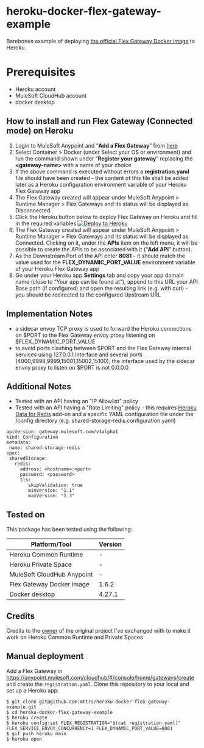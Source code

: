 # heroku-docker-flex-gateway-example

Barebones example of deploying [the official Flex Gateway Docker image](https://hub.docker.com/r/mulesoft/flex-gateway) to Heroku.

# Prerequisites
- Heroku account
- MuleSoft CloudHub account
- docker desktop

## How to install and run Flex Gateway (Connected mode) on Heroku

1. Login to MuleSoft Anypoint and “**Add a Flex Gateway**” from [here](https://eu1.anypoint.mulesoft.com/cloudhub/#/console/home/gateways/create) 
2. Select Container > Docker (under Select your OS or environment) and run the command shown under “**Register your gateway**” replacing the **\<gateway-name>** with a name of your choice
3. If the above command is executed without errors a **registration.yaml** file should have been created - the content of this file shall be added later as a Heroku configuration environment variable of your Heroku Flex Gateway app
4. The Flex Gateway created will appear under MuleSoft Anypoint > Runtime Manager > Flex Gateways and its status will be displayed as Disconnected.
5. Click the Heroku button below to deploy Flex Gateway on Heroku and fill in the required variables
[![Deploy to Heroku](https://www.herokucdn.com/deploy/button.svg)](https://heroku.com/deploy)
6. The Flex Gateway created will appear under MuleSoft Anypoint > Runtime Manager > Flex Gateways and its status will be displayed as Connected. Clicking on it, under the **APIs** item on the left menu, it will be possible to create the APIs to be associated with it (“**Add API**” button).
7. As the Downstream Port of the API enter **8081** - it should match the value used for the **FLEX_DYNAMIC_PORT_VALUE** environment variable of your Heroku Flex Gateway app
8. Go under your Heroku app **Settings** tab and copy your app domain name (close to “Your app can be found at”), append to this URL your API Base path (if configured) and open the resulting link (e.g. with curl) - you should be redirected to the configured Upstream URL

## Implementation Notes
- a sidecar envoy TCP proxy is used to forward the Heroku connections on $PORT to the Flex Gateway envoy proxy listening on $FLEX_DYNAMIC_PORT_VALUE
- to avoid ports clashing between $PORT and the Flex Gateway internal services using 127.0.0.1 interface and several ports (4000,9998,9999,15001,15002,15100), the interface used by the sidecar envoy proxy to listen on $PORT is not 0.0.0.0

## Additional Notes
- Tested with an API having an "IP Allowlist" policy
- Tested with an API having a "Rate Limiting" policy - this requires [Heroku Data for Redis](https://devcenter.heroku.com/articles/heroku-redis) add-on and a specific YAML configuration file under the /config directory (e.g. shared-storage-redis.configuration.yaml)
```term
apiVersion: gateway.mulesoft.com/v1alpha1
kind: Configuration
metadata:
 name: shared-storage-redis
spec:
 sharedStorage:
   redis:
     address: <hostname>:<port>
     password: <password>
     tls:
        skipValidation: true
        minVersion: "1.1"
        maxVersion: "1.3"
```

## Tested on
This package has been tested using the following:

| Platform/Tool               | Version       |
| --------------------------- | ------------- |
| Heroku Common Runtime       |  -            |
| Heroku Private Space        |  -            |
| MuleSoft CloudHub Anypoint  |  -            | 
| Flex Gateway Docker image   | 1.6.2         | 
| Docker desktop              | 4.27.1        | 


## Credits
Credits to the [owner](https://github.com/garciarodrigor) of the original project I've exchanged with to make it work on Heroku Common Runtime and Private Spaces

## Manual deployment

Add a Flex Gateway in https://anypoint.mulesoft.com/cloudhub/#/console/home/gateways/create and create the `registration.yaml`.
Clone this repository to your local and set up a Heroku app:
```
$ git clone git@github.com:mttrs/heroku-docker-flex-gateway-example.git
$ cd heroku-docker-flex-gateway-example
$ heroku create
$ heroku config:set FLEX_REGISTRATION="$(cat registration.yaml)" FLEX_SERVICE_ENVOY_CONCURRENCY=1 FLEX_DYNAMIC_PORT_VALUE=8081
$ git push heroku main
$ heroku open
```
